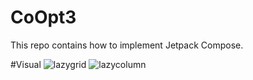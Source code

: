 # CoOpt3
This repo contains how to implement Jetpack Compose.

#Visual
![lazygrid](https://github.com/DevSamLee/CoOpt3/assets/96956309/7c5d4ad9-78a4-4861-84d5-abbfe1ae3aff)
![lazycolumn](https://github.com/DevSamLee/CoOpt3/assets/96956309/358bc85c-7834-4a5f-9446-077d45537485)
